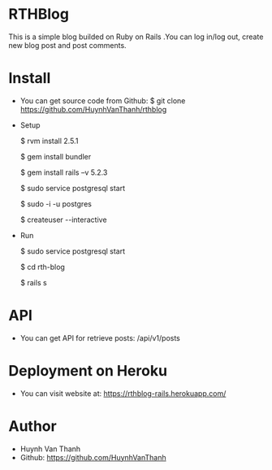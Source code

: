 # RTHBlog
This is a simple blog builded on  Ruby on Rails .You can log in/log out, create new blog post and post comments.

# Install
* You can get source code from Github:
    $ git clone https://github.com/HuynhVanThanh/rthblog

* Setup

    $ rvm install 2.5.1

    $ gem install bundler

    $ gem install rails –v 5.2.3

    $ sudo service postgresql start 

    $ sudo -i -u postgres

    $ createuser --interactive

* Run

    $ sudo service postgresql start 
    
    $ cd rth-blog

    $ rails s

# API 
* You can get API for retrieve posts: /api/v1/posts

# Deployment on Heroku
* You can visit website at: https://rthblog-rails.herokuapp.com/

# Author
* Huynh Van Thanh
* Github: https://github.com/HuynhVanThanh

